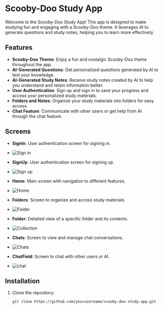 # Scooby-Doo Study App

Welcome to the Scooby-Doo Study App! This app is designed to make studying fun and engaging with a Scooby-Doo theme. It leverages AI to generate questions and study notes, helping you to learn more effectively.

## Features

- **Scooby-Doo Theme**: Enjoy a fun and nostalgic Scooby-Doo theme throughout the app.
- **AI-Generated Questions**: Get personalized questions generated by AI to test your knowledge.
- **AI-Generated Study Notes**: Receive study notes created by AI to help you understand and retain information better.
- **User Authentication**: Sign up and sign in to save your progress and access your personalized study materials.
- **Folders and Notes**: Organize your study materials into folders for easy access.
- **Chat Feature**: Communicate with other users or get help from AI through the chat feature.

## Screens

- **SignIn**: User authentication screen for signing in.
- ![Sign in](https://github.com/user-attachments/assets/9ac476fd-43e9-4ed1-838f-39884dd9c5fe)

- **SignUp**: User authentication screen for signing up.
- ![Sign up](https://github.com/user-attachments/assets/f4a64869-bf13-4a41-96a1-d1ccb2abacc1)
- **Home**: Main screen with navigation to different features.
- ![Home](https://github.com/user-attachments/assets/17d26408-3e8d-4438-b54b-8e196208169f)
- **Folders**: Screen to organize and access study materials.
- ![Folder](https://github.com/user-attachments/assets/604d8714-694b-4203-b593-602dad7d8ee6)
- **Folder**: Detailed view of a specific folder and its contents.
- ![Collection](https://github.com/user-attachments/assets/c31fea20-6a8f-4691-9757-d7561d73f023)
- **Chats**: Screen to view and manage chat conversations.
- ![Chats](https://github.com/user-attachments/assets/54f22d74-a934-4915-ab0e-55e164df867f)
- **ChatField**: Screen to chat with other users or AI.
- ![chat](https://github.com/user-attachments/assets/04ce634e-a076-4d96-b696-bbfe103e0b2a)

## Installation

1. Clone the repository:
   ```sh
   git clone https://github.com/yourusername/scooby-doo-study-app.git
